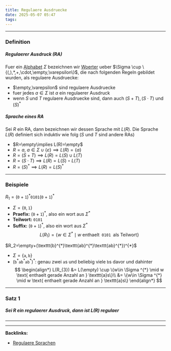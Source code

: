 ```yaml
---
title: Regulaere Ausdruecke
date: 2025-05-07 05:47
tags: 
---
```


----

### Definition 
##### Regulaerer Ausdruck (RA)
Fuer ein [Alphabet](alphabet) $\Sigma$ bezeichnen wir [Woerter](woerter) ueber 
$\Sigma \cup \{(,),*,+,\cdot,\empty,\varepsilon\}$, die nach folgenden Regeln 
gebildet wurden, als regulaere Ausdruecke:

- $\empty,\varepsilon$ sind regulaere Ausdruecke
- fuer jedes $a \in \Sigma$ ist $a$ ein regulaerer Ausdruck
- wenn $S$ und $T$ regulaere Ausdruecke sind, dann auch $(S+T),(S\cdot T)$ und $(S)^{*}$

##### Sprache eines RA
Sei $R$ ein RA, dann bezeichnen wir dessen Sprache mit $L(R)$. Die Sprache $L(R)$ definiert sich
induktiv wie folg ($S$ und $T$ sind andere RAs)

- $R=\empty\implies L(R)=\empty$
- $R=a, \ a\in \Sigma \cup \{\varepsilon\} \implies L(R)=\{a\}$
- $R=(S+T)\implies L(R)=L(S)\cup L(T)$
- $R=(S\cdot T)\implies L(R)=L(S)\circ L(T)$
- $R=(S)^{*} \implies L(R) = L(S)^{*}$

---

### Beispiele
$R_{1} = (\texttt{0}+\texttt{1})^{*}\texttt{0101}(\texttt{0}+\texttt{1})^{*}$
 
- $\Sigma=\{\texttt{0},\texttt{1}\}$
- **Praefix:** $(\texttt{0}+\texttt{1})^{*}$, also ein wort aus $\Sigma ^{*}$ 
- **Teilwort:** $\texttt{0101}$
- **Suffix:** $(\texttt{0}+\texttt{1})^{*}$, also ein wort aus $\Sigma ^{*}$ 
$$
  L(R_{1})=\{w\in \Sigma ^{*}\mid w \text{ enthaelt} \texttt{ 0101 } \text{als Teilwort}\}  
$$

$R_2=\empty+(\texttt{b}^{*}\texttt{ab}^{*}\texttt{ab}^{*})^{*}$ 

- $\Sigma = \{\texttt{a},\texttt{b}\}$
- $(\texttt{b}^{*}\texttt{ab}^{*}\texttt{ab}^{*})^{*}$: genau zwei $\texttt{a}$s und 
  beliebig viele $\texttt{b}$s davor und dahinter
$$
\begin{align*}
   L(R_{3}) &= L(\empty) \cup \{w\in \Sigma ^{*} \mid w \text{ enthaelt gerade Anzahl an } \texttt{a}s\}\\ 
  &= \{w\in \Sigma ^{*} \mid w \text{ enthaelt gerade Anzahl an } \texttt{a}s\}  
\end{align*}
$$

---

### Satz 1
##### Sei $R$ ein regulaerer Ausdruck, dann ist $L(R)$ regulaer




----

----
**Backlinks:**
- [Regulaere Sprachen](regulaere_sprachen)
